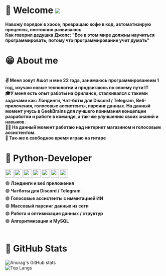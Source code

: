 # 🙋 Welcome ![](https://komarev.com/ghpvc/?username=StacLigasfolf)

<b>Навожу порядок в хаосе, превращаю кофе в код, автоматизирую процессы, постоянно развиваюсь</b><br>
<b>Как говорил дедушка Джопс: "Все в этом мире должны научиться программировать, потому что программирование учит думать"</b>
<br />

# 😁 About me
<br>
 <b>
    ✌️ Меня зовут Ашот и мне 22 года, занимаюсь программированеим 1 год, изучаю новые технологии и продвигаюсь по своему пути IT <br>
    🎓У меня есть опыт работы на фрилансе, сталкивался с такими задачами как: Лэндинги, Чат-боты для Discord / Telegram, Веб-прилочения, голосовые ассистенты, парсинг данных. 
    На данный момент учусь в GeekBrains для лучшего понимания концепции разработки и работе в команде, а так-же улучшению своих знаний и навыков. <br>
    👩‍💻 На данный момент работаю над интернет магазином и голосовым ассистентом. <br>
    🎸 Так-же в свободное время играю на гитаре  <br>
 </b>


# 🐍 Python-Developer  
<img align="left" width="26px" src="https://img.icons8.com/color/344/python--v1.png">
<img align="left" width="26px" src="https://img.icons8.com/color/344/pycharm.png">
<img align="left" width="26px" src="https://img.icons8.com/color/344/django.png">
<img align="left" width="26px" src="https://img.icons8.com/fluency/344/sublime-text.png">
<img align="left" width="26px" src="https://img.icons8.com/color/344/html-5--v1.png">
<img align="left" width="26px" src="https://img.icons8.com/dusk/344/css3.png">
<img align="left" width="26px" src="https://img.icons8.com/color/344/mysql-logo.png"><br>
<br>
🟣 <b>Лэндинги и веб приложения</b><br>
🟣 <b>Чатботы для Discord / Telegram</b><br>
🟣 <b>Голосовые ассистенты с иммитацией ИИ</b> <br>
🟣 <b>Массовый парсинг данных из сети</b> <br>
🟣 <b>Работа и оптимизация данных / структур</b><br>
🟣 <b>Алгоритмизация и MySQL</b><br>

<br>

# 🙂 GitHub Stats

![Anurag's GitHub stats](https://github-readme-stats.vercel.app/api?username=StacLigasfolf&show_icons=true&theme=radical&text_color='purple')
<br>
![Top Langs](https://github-readme-stats.vercel.app/api/top-langs/?username=StacLigasfolf&layout=compact&text_color='purple'&title_color='purple'&border_color='purple')
<br>







